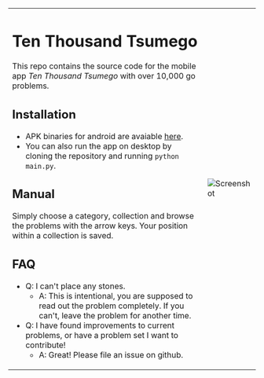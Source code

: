 <table border=0>
<tr>
<td>

# Ten Thousand Tsumego
This repo contains the source code for the mobile app *Ten Thousand Tsumego* with over 10,000 go problems.

## Installation
* APK binaries for android are avaiable [here](https://github.com/sanderland/tsumego/releases).
* You can also run the app on desktop by cloning the repository and running `python main.py`.

## Manual
Simply choose a category, collection and browse the problems with the arrow keys.
Your position within a collection is saved.

## FAQ

* Q: I can't place any stones.
    * A: This is intentional, you are supposed to read out the problem completely. If you can't, leave the problem for another time.
* Q: I have found improvements to current problems, or have a problem set I want to contribute!
    * A: Great! Please file an issue on github.
</td>
<td>
   
![Screenshot](https://i.imgur.com/qC1gZ78.png)

</td>
</tr>
</table>

